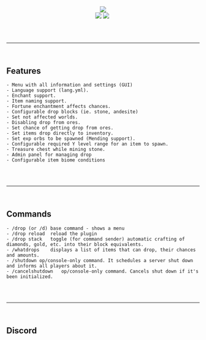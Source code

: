 <div align="center">
  <img  src="https://raw.githubusercontent.com/ULTUX/StoneDropPlugin/master/.github/banner.png">
  <br>
  <img  src="https://img.shields.io/github/stars/InfCanqz/Stone_drops?color=6d00c1&logoColor=6d00c1">
  <img  src="https://img.shields.io/github/last-commit/Smug246/Luna-Token-Grabber?color=6d00c1&logoColor=6d00c1">
  <img src="https://camo.githubusercontent.com/ca0098df44612384bf1e3e85c7c5e6e0328b972d14196a0d191ce51002554b3d/68747470733a2f2f696d672e736869656c64732e696f2f6769746875622f762f72656c656173652f554c5455582f53746f6e6544726f70506c7567696e" alt="">
  <br>
  <hr  style="border-radius: 2%; margin-top: 60px; margin-bottom: 60px;"  noshade=""  size="20"  width="100%">
</div>


## Features
    - Menu with all information and settings (GUI)
    - Language support (lang.yml).
    - Enchant support.
    - Item naming support. 
    - Fortune enchantment affects chances.
    - Configurable drop blocks (ie. stone, andesite)
    - Set not affected worlds.
    - Disabling drop from ores.
    - Set chance of getting drop from ores.
    - Set items drop directly to inventory.
    - Set exp orbs to be spawned (Mending support).
    - Configurable required Y level range for an item to spawn.
    - Treasure chest while mining stone.
    - Admin panel for managing drop
    - Configurable item biome conditions
   
<hr  style="border-radius: 2%; margin-top: 60px; margin-bottom: 60px;"  noshade=""  size="20"  width="100%">

## Commands
    - /drop (or /d)	base command - shows a menu
    - /drop reload	reload the plugin
    - /drop stack	toggle (for command sender) automatic crafting of diamonds, gold, etc. into their block equivalents.
    - /whatdrops	displays a list of items that can drop, their chances and amounts.
    - /shutdown	op/console-only command. It schedules a server shut down and informs all players about it.
    - /cancelshutdown	op/console-only command. Cancels shut down if it's been initialized.
    
<hr  style="border-radius: 2%; margin-top: 60px; margin-bottom: 60px;"  noshade=""  size="20"  width="100%">

## Discord
<div align="center">
<p><a href="https://discord.gg/4gsa9wCCST" rel="nofollow"><img src="https://camo.githubusercontent.com/41c3316e0a9c602b15f0837f3e582ce10d75103d0855370b40db58892160ba61/68747470733a2f2f692e696d6775722e636f6d2f6c555574784c646c2e6a7067" alt=""></a></p>
